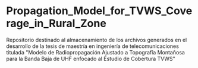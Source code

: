 # Propagation_Model_for_TVWS_Coverage_in_Rural_Zone
Repositorio destinado al almacenamiento de los archivos generados en el desarrollo de la tesis de maestría en ingeniería de telecomunicaciones titulada "Modelo de Radiopropagación Ajustado a Topografía Montañosa para la Banda Baja de UHF enfocado al Estudio de Cobertura TVWS"
